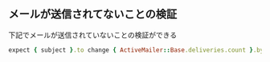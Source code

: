 ## メールが送信されてないことの検証

下記でメールが送信されていないことの検証ができる

```ruby
expect { subject }.to change { ActiveMailer::Base.deliveries.count }.by(0)
```
